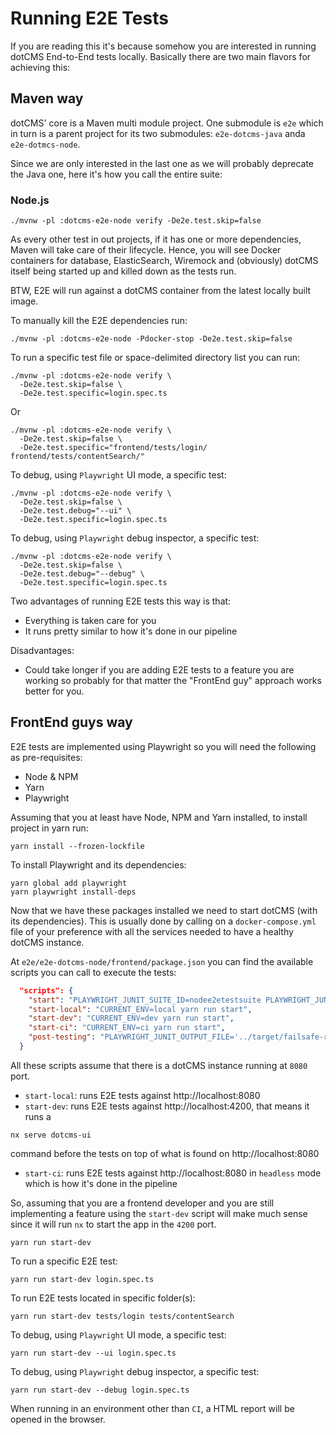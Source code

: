 # Running E2E Tests

If you are reading this it's because somehow you are interested in running dotCMS End-to-End tests locally.
Basically there are two main flavors for achieving this:

## Maven way
dotCMS' core is a Maven multi module project. One submodule is `e2e` which in turn is a parent project for its two submodules: `e2e-dotcms-java` anda `e2e-dotmcs-node`.

Since we are only interested in the last one as we will probably deprecate the Java one, here it's how you call the entire suite:  

### Node.js
```shell
./mvnw -pl :dotcms-e2e-node verify -De2e.test.skip=false
```
As every other test in out projects, if it has one or more dependencies, Maven will take care of their lifecycle.
Hence, you will see Docker containers for database, ElasticSearch, Wiremock and (obviously) dotCMS itself being started up and killed down as the tests run.

BTW, E2E will run against a dotCMS container from the latest locally built image.

To manually kill the E2E dependencies run: 
```shell
./mvnw -pl :dotcms-e2e-node -Pdocker-stop -De2e.test.skip=false
```

To run a specific test file or space-delimited directory list you can run:
```shell
./mvnw -pl :dotcms-e2e-node verify \
  -De2e.test.skip=false \
  -De2e.test.specific=login.spec.ts
```
Or
```shell
./mvnw -pl :dotcms-e2e-node verify \
  -De2e.test.skip=false \
  -De2e.test.specific="frontend/tests/login/ frontend/tests/contentSearch/"
```

To debug, using `Playwright` UI mode, a specific test:
```shell
./mvnw -pl :dotcms-e2e-node verify \
  -De2e.test.skip=false \
  -De2e.test.debug="--ui" \
  -De2e.test.specific=login.spec.ts
```

To debug, using `Playwright` debug inspector, a specific test:
```shell
./mvnw -pl :dotcms-e2e-node verify \
  -De2e.test.skip=false \
  -De2e.test.debug="--debug" \
  -De2e.test.specific=login.spec.ts
```

Two advantages of running E2E tests this way is that:
- Everything is taken care for you
- It runs pretty similar to how it's done in our pipeline

Disadvantages:
- Could take longer if you are adding E2E tests to a feature you are working so probably for that matter the "FrontEnd guy" approach works better for you.

## FrontEnd guys way
E2E tests are implemented using Playwright so you will need the following as pre-requisites:
- Node & NPM
- Yarn
- Playwright

Assuming that you at least have Node, NPM and Yarn installed, to install project in yarn run:
```shell
yarn install --frozen-lockfile
```

To install Playwright and its dependencies:
```shell
yarn global add playwright
yarn playwright install-deps
```

Now that we have these packages installed we need to start dotCMS (with its dependencies). This is usually done by calling on a `docker-compose.yml` file of your preference with all the services needed to have a healthy dotCMS instance.

At `e2e/e2e-dotcms-node/frontend/package.json` you can find the available scripts you can call to execute the tests:

```json lines
  "scripts": {
    "start": "PLAYWRIGHT_JUNIT_SUITE_ID=nodee2etestsuite PLAYWRIGHT_JUNIT_SUITE_NAME='E2E Node Test Suite' PLAYWRIGHT_JUNIT_OUTPUT_FILE='../target/failsafe-reports/TEST-e2e-node-results.xml' yarn playwright test",
    "start-local": "CURRENT_ENV=local yarn run start",
    "start-dev": "CURRENT_ENV=dev yarn run start",
    "start-ci": "CURRENT_ENV=ci yarn run start",
    "post-testing": "PLAYWRIGHT_JUNIT_OUTPUT_FILE='../target/failsafe-reports/TEST-e2e-node-results.xml' node index.js"
  }
```
All these scripts assume that there is a dotCMS instance running at `8080` port.
- `start-local`: runs E2E tests against http://localhost:8080
- `start-dev`: runs E2E tests against http://localhost:4200, that means it runs a
```shell
nx serve dotcms-ui
```
command before the tests on top of what is found on http://localhost:8080
- `start-ci`: runs E2E tests against http://localhost:8080 in `headless` mode which is how it's done in the pipeline

So, assuming that you are a frontend developer and you are still implementing a feature using the `start-dev` script will make much sense since it will run `nx` to start the app in the `4200` port.
```shell
yarn run start-dev
```

To run a specific E2E test:
```shell
yarn run start-dev login.spec.ts
```

To run E2E tests located in specific folder(s):
```shell
yarn run start-dev tests/login tests/contentSearch
```

To debug, using `Playwright` UI mode, a specific test:
```shell
yarn run start-dev --ui login.spec.ts
```

To debug, using `Playwright` debug inspector, a specific test:
```shell
yarn run start-dev --debug login.spec.ts
```

When running in an environment other than `CI`, a HTML report will be opened in the browser.
